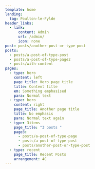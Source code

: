 ```yaml
---
template: home
landing:
  tag: Poulton-le-Fylde
header_links:
  - link:
      content: Admin
      url: /admin/
      icon: none
post: posts/another-post-or-type-post
posts:
  - posts/a-post-of-type-post
  - posts/a-post-of-type-page2
  - posts/with-content
pages:
  - type: hero
    content: left
    page_title: Hero page title
    title: Content title
    em: Something emphasised
    para: Normal text
  - type: hero
    content: right
    page_title: Another page title
    title: No emphasis
    para: Normal text again
  - type: 3items
    page_title: "3 posts "
    page3:
      - posts/a-post-of-type-page
      - posts/a-post-of-type-post
      - posts/another-post-or-type-post
  - type: recent
    page_title: Recent Posts
    arrangement: 4C
---
```

